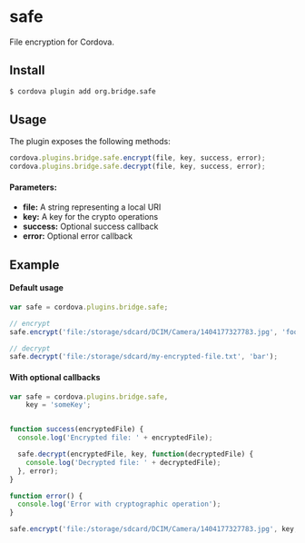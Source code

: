 safe
====

File encryption for Cordova.

## Install

```bash
$ cordova plugin add org.bridge.safe
```

## Usage

The plugin exposes the following methods:

```javascript
cordova.plugins.bridge.safe.encrypt(file, key, success, error);
cordova.plugins.bridge.safe.decrypt(file, key, success, error);
```

#### Parameters:

* __file:__ A string representing a local URI
* __key:__ A key for the crypto operations
* __success:__ Optional success callback
* __error:__ Optional error callback

## Example

#### Default usage

```javascript
var safe = cordova.plugins.bridge.safe;

// encrypt
safe.encrypt('file:/storage/sdcard/DCIM/Camera/1404177327783.jpg', 'foo');

// decrypt
safe.decrypt('file:/storage/sdcard/my-encrypted-file.txt', 'bar');
```

#### With optional callbacks

```javascript
var safe = cordova.plugins.bridge.safe,
    key = 'someKey';


function success(encryptedFile) {
  console.log('Encrypted file: ' + encryptedFile);

  safe.decrypt(encryptedFile, key, function(decryptedFile) {
    console.log('Decrypted file: ' + decryptedFile);
  }, error);
}

function error() {
  console.log('Error with cryptographic operation');
}

safe.encrypt('file:/storage/sdcard/DCIM/Camera/1404177327783.jpg', key, success, error);
```

